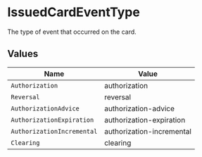 # IssuedCardEventType

The type of event that occurred on the card.


## Values

| Name                       | Value                      |
| -------------------------- | -------------------------- |
| `Authorization`            | authorization              |
| `Reversal`                 | reversal                   |
| `AuthorizationAdvice`      | authorization-advice       |
| `AuthorizationExpiration`  | authorization-expiration   |
| `AuthorizationIncremental` | authorization-incremental  |
| `Clearing`                 | clearing                   |